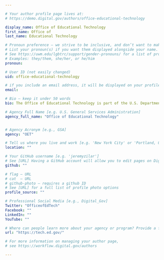 ```yaml
---

# Your author profile page lives at:
# https://demo.digital.gov/authors/office-educational-technology

display_name: Office of Educational Technology
first_name: Office of
last_name: Educational Technology

# Pronoun preference — we strive to be inclusive, and don’t want to make assumptions on a person’s first name (be it a gender-neutral name, or is one more common in languages other than English). Learn more http://www.MyPronouns.org
# List your pronoun(s) if you want them displayed alongside your name. Leave it blank and we'll use just your name.
# See https://uwm.edu/lgbtrc/support/gender-pronouns/ for a list of pronouns
# Examples: they/them, she/her, or he/him
pronoun:

# User ID (not easily changed)
uid: office-educational-technology

# if you include an email address, it will be displayed on your profile page
email: 

# Bio — keep it under 50 words
bio: The Office of Educational Technology is part of the U.S. Department of Education.

# Agency Full Name [e.g. U.S. General Services Administration]
agency_full_name: "Office of Educational Technology"


# Agency Acronym [e.g., GSA]
agency: "OET"

# Tell us where you live and work [e.g. 'New York City' or 'Portland, OR']
location: ""

# Your GitHub username [e.g. 'jeremyzilar']
# See [URL] Having a GitHub account will allow you to edit pages on DigitalGov. The image used in your GitHub account can also be used to populate your digital.gov profile photo.
github: ""

# flag — URL
# cat  — URL
# github-photo — requires a github ID
# See [URL] for a full list of profile photo options
profile_source: ""

# Professional Social Media [e.g., Digital_Gov]
Twitter: "OfficeofEdTech"
Facebook: ""
LinkedIn: ""
YouTube: ""

# Where can people learn more about your agency or program? Provide a full URL [e.g. 'https://www.example.gov/']
url: "https://tech.ed.gov/"

# For more information on managing your author page,
# see https://workflow.digital.gov/authors

---
```

